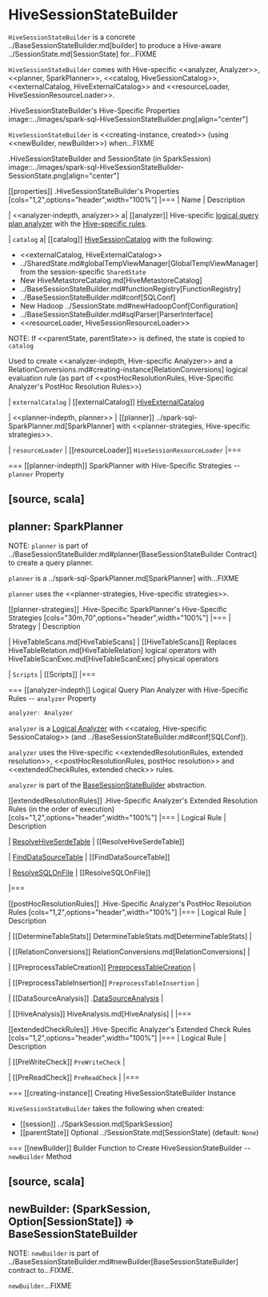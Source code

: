 # HiveSessionStateBuilder

`HiveSessionStateBuilder` is a concrete ../BaseSessionStateBuilder.md[builder] to produce a Hive-aware ../SessionState.md[SessionState] for...FIXME

`HiveSessionStateBuilder` comes with Hive-specific <<analyzer, Analyzer>>, <<planner, SparkPlanner>>, <<catalog, HiveSessionCatalog>>, <<externalCatalog, HiveExternalCatalog>> and <<resourceLoader, HiveSessionResourceLoader>>.

.HiveSessionStateBuilder's Hive-Specific Properties
image::../images/spark-sql-HiveSessionStateBuilder.png[align="center"]

`HiveSessionStateBuilder` is <<creating-instance, created>> (using <<newBuilder, newBuilder>>) when...FIXME

.HiveSessionStateBuilder and SessionState (in SparkSession)
image::../images/spark-sql-HiveSessionStateBuilder-SessionState.png[align="center"]

[[properties]]
.HiveSessionStateBuilder's Properties
[cols="1,2",options="header",width="100%"]
|===
| Name
| Description

| <<analyzer-indepth, analyzer>>
a| [[analyzer]] Hive-specific [logical query plan analyzer](../Analyzer.md) with the [Hive-specific rules](#analyzer-rules).

| `catalog`
a| [[catalog]] [HiveSessionCatalog](HiveSessionCatalog.md) with the following:

* <<externalCatalog, HiveExternalCatalog>>
* ../SharedState.md#globalTempViewManager[GlobalTempViewManager] from the session-specific `SharedState`
* New HiveMetastoreCatalog.md[HiveMetastoreCatalog]
* ../BaseSessionStateBuilder.md#functionRegistry[FunctionRegistry]
* ../BaseSessionStateBuilder.md#conf[SQLConf]
* New Hadoop ../SessionState.md#newHadoopConf[Configuration]
* ../BaseSessionStateBuilder.md#sqlParser[ParserInterface]
* <<resourceLoader, HiveSessionResourceLoader>>

NOTE: If <<parentState, parentState>> is defined, the state is copied to `catalog`

Used to create <<analyzer-indepth, Hive-specific Analyzer>> and a RelationConversions.md#creating-instance[RelationConversions] logical evaluation rule (as part of <<postHocResolutionRules, Hive-Specific Analyzer's PostHoc Resolution Rules>>)

| `externalCatalog`
| [[externalCatalog]] [HiveExternalCatalog](HiveExternalCatalog.md)

| <<planner-indepth, planner>>
| [[planner]] ../spark-sql-SparkPlanner.md[SparkPlanner] with <<planner-strategies, Hive-specific strategies>>.

| `resourceLoader`
| [[resourceLoader]] `HiveSessionResourceLoader`
|===

=== [[planner-indepth]] SparkPlanner with Hive-Specific Strategies -- `planner` Property

[source, scala]
----
planner: SparkPlanner
----

NOTE: `planner` is part of ../BaseSessionStateBuilder.md#planner[BaseSessionStateBuilder Contract] to create a query planner.

`planner` is a ../spark-sql-SparkPlanner.md[SparkPlanner] with...FIXME

`planner` uses the <<planner-strategies, Hive-specific strategies>>.

[[planner-strategies]]
.Hive-Specific SparkPlanner's Hive-Specific Strategies
[cols="30m,70",options="header",width="100%"]
|===
| Strategy
| Description

| HiveTableScans.md[HiveTableScans]
| [[HiveTableScans]] Replaces HiveTableRelation.md[HiveTableRelation] logical operators with HiveTableScanExec.md[HiveTableScanExec] physical operators

| `Scripts`
| [[Scripts]]
|===

=== [[analyzer-indepth]] Logical Query Plan Analyzer with Hive-Specific Rules -- `analyzer` Property

```scala
analyzer: Analyzer
```

`analyzer` is a [Logical Analyzer](../Analyzer.md) with <<catalog, Hive-specific SessionCatalog>> (and ../BaseSessionStateBuilder.md#conf[SQLConf]).

`analyzer` uses the Hive-specific <<extendedResolutionRules, extended resolution>>, <<postHocResolutionRules, postHoc resolution>> and <<extendedCheckRules, extended check>> rules.

`analyzer` is part of the [BaseSessionStateBuilder](../BaseSessionStateBuilder.md#analyzer) abstraction.

[[extendedResolutionRules]]
.Hive-Specific Analyzer's Extended Resolution Rules (in the order of execution)
[cols="1,2",options="header",width="100%"]
|===
| Logical Rule
| Description

| [ResolveHiveSerdeTable](ResolveHiveSerdeTable.md)
| [[ResolveHiveSerdeTable]]

| [FindDataSourceTable](../logical-analysis-rules/FindDataSourceTable.md)
| [[FindDataSourceTable]]

| [ResolveSQLOnFile](../logical-analysis-rules/ResolveSQLOnFile.md)
| [[ResolveSQLOnFile]]

|===

[[postHocResolutionRules]]
.Hive-Specific Analyzer's PostHoc Resolution Rules
[cols="1,2",options="header",width="100%"]
|===
| Logical Rule
| Description

| [[DetermineTableStats]] DetermineTableStats.md[DetermineTableStats]
|

| [[RelationConversions]] RelationConversions.md[RelationConversions]
|

| [[PreprocessTableCreation]] [PreprocessTableCreation](../logical-analysis-rules/PreprocessTableCreation.md)
|

| [[PreprocessTableInsertion]] `PreprocessTableInsertion`
|

| [[DataSourceAnalysis]] .[DataSourceAnalysis](../logical-analysis-rules/DataSourceAnalysis.md)
|

| [[HiveAnalysis]] HiveAnalysis.md[HiveAnalysis]
|
|===

[[extendedCheckRules]]
.Hive-Specific Analyzer's Extended Check Rules
[cols="1,2",options="header",width="100%"]
|===
| Logical Rule
| Description

| [[PreWriteCheck]] `PreWriteCheck`
|

| [[PreReadCheck]] `PreReadCheck`
|
|===

=== [[creating-instance]] Creating HiveSessionStateBuilder Instance

`HiveSessionStateBuilder` takes the following when created:

* [[session]] ../SparkSession.md[SparkSession]
* [[parentState]] Optional ../SessionState.md[SessionState] (default: `None`)

=== [[newBuilder]] Builder Function to Create HiveSessionStateBuilder -- `newBuilder` Method

[source, scala]
----
newBuilder: (SparkSession, Option[SessionState]) => BaseSessionStateBuilder
----

NOTE: `newBuilder` is part of ../BaseSessionStateBuilder.md#newBuilder[BaseSessionStateBuilder] contract to...FIXME.

`newBuilder`...FIXME
